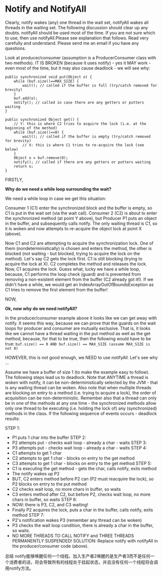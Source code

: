 
# Notify and NotifyAll

Clearly, notify wakes (any) one thread in the wait set, notifyAll wakes all threads in the waiting set. The following discussion should clear up any doubts. notifyAll should be used most of the time. If you are not sure which to use, then use notifyAll.Please see explanation that follows.
Read very carefully and understand. Please send me an email if you have any questions.

Look at producer/consumer (assumption is a ProducerConsumer class with two methods). IT IS BROKEN (because it uses notify) - yes it MAY work - even most of the time, but it may also cause deadlock - we will see why:

```
public synchronized void put(Object o) {
    while (buf.size()==MAX_SIZE) {
        wait(); // called if the buffer is full (try/catch removed for brevity)
    }
    buf.add(o);
    notify(); // called in case there are any getters or putters waiting
}

public synchronized Object get() {
    // Y: this is where C2 tries to acquire the lock (i.e. at the beginning of the method)
    while (buf.size()==0) {
        wait(); // called if the buffer is empty (try/catch removed for brevity)
        // X: this is where C1 tries to re-acquire the lock (see below)
    }
    Object o = buf.remove(0);
    notify(); // called if there are any getters or putters waiting
    return o;
}
```
FIRSTLY,

**Why do we need a while loop surrounding the wait?**

We need a while loop in case we get this situation:

Consumer 1 (C1) enter the synchronized block and the buffer is empty, so C1 is put in the wait set (via the wait call). Consumer 2 (C2) is about to enter the synchronized method (at point Y above), but Producer P1 puts an object in the buffer, and subsequently calls notify. The only waiting thread is C1, so it is woken and now attempts to re-acquire the object lock at point X (above).

Now C1 and C2 are attempting to acquire the synchronization lock. One of them (nondeterministically) is chosen and enters the method, the other is blocked (not waiting - but blocked, trying to acquire the lock on the method). Let's say C2 gets the lock first. C1 is still blocking (trying to acquire the lock at X). C2 completes the method and releases the lock. Now, C1 acquires the lock. Guess what, lucky we have a while loop, because, C1 performs the loop check (guard) and is prevented from removing a non-existent element from the buffer (C2 already got it!). If we didn't have a while, we would get an IndexArrayOutOfBoundsException as C1 tries to remove the first element from the buffer!

NOW,

**Ok, now why do we need notifyAll?**

In the producer/consumer example above it looks like we can get away with notify. It seems this way, because we can prove that the guards on the wait loops for producer and consumer are mutually exclusive. That is, it looks like we cannot have a thread waiting in the put method as well as the get method, because, for that to be true, then the following would have to be true:
`buf.size() == 0 AND buf.size() == MAX_SIZE (assume MAX_SIZE is not 0)`

HOWEVER, this is not good enough, we NEED to use notifyAll. Let's see why ...

Assume we have a buffer of size 1 (to make the example easy to follow). The following steps lead us to deadlock. Note that ANYTIME a thread is woken with notify, it can be non-deterministically selected by the JVM - that is any waiting thread can be woken. Also note that when multiple threads are blocking on entry to a method (i.e. trying to acquire a lock), the order of acquisition can be non-deterministic. Remember also that a thread can only be in one of the methods at any one time - the synchronized methods allow only one thread to be executing (i.e. holding the lock of) any (synchronized) methods in the class. If the following sequence of events occurs - deadlock results:

STEP 1:
- P1 puts 1 char into the buffer
STEP 2:
- P2 attempts put - checks wait loop - already a char - waits
STEP 3:
- P3 attempts put - checks wait loop - already a char - waits
STEP 4:
- C1 attempts to get 1 char 
- C2 attempts to get 1 char - blocks on entry to the get method
- C3 attempts to get 1 char - blocks on entry to the get method
STEP 5:
- C1 is executing the get method - gets the char, calls notify, exits method
- The notify wakes up P2
- BUT, C2 enters method before P2 can (P2 must reacquire the lock), so P2 blocks on entry to the put method
- C2 checks wait loop, no more chars in buffer, so waits
- C3 enters method after C2, but before P2, checks wait loop, no more chars in buffer, so waits
STEP 6:
- NOW: there is P3, C2, and C3 waiting!
- Finally P2 acquires the lock, puts a char in the buffer, calls notify, exits method
STEP 7:
- P2's notification wakes P3 (remember any thread can be woken)
- P3 checks the wait loop condition, there is already a char in the buffer, so waits.
- NO MORE THREADS TO CALL NOTIFY and THREE THREADS PERMANENTLY SUSPENDED!
SOLUTION: Replace notify with notifyAll in the producer/consumer code (above).



总结
notify能够唤醒任何一个线程。加入生产者2唤醒的是生产者3而不是任何一个消费者的话，将会导致所有的线程处于挂起状态，并且没有任何一个线程将会调用notify方法。

